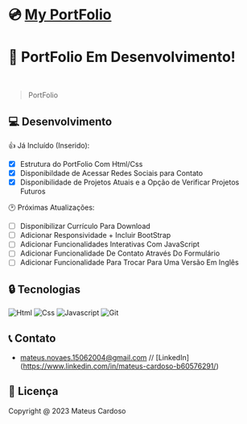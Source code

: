 # 💿 [My PortFolio](https://mateuscardoso.netlify.app/)

<h1>🔎 PortFolio Em Desenvolvimento!</h1> <br>

> PortFolio

## 💻 Desenvolvimento

👍 Já Incluído (Inserido):
- [x] Estrutura do PortFolio Com Html/Css
- [x] Disponibildade de Acessar Redes Sociais para Contato
- [x] Disponibilidade de Projetos Atuais e a Opção de Verificar Projetos Futuros 

🕑 Próximas Atualizações:
- [ ] Disponibilizar Currículo Para Download
- [ ] Adicionar Responsividade + Incluir BootStrap
- [ ] Adicionar Funcionalidades Interativas Com JavaScript
- [ ] Adicionar Funcionalidade De Contato Através Do Formulário
- [ ] Adicionar Funcionalidade Para Trocar Para Uma Versão Em Inglês

## 🔒 Tecnologias
![Html](https://img.shields.io/badge/HTML5-E34F26?style=for-the-badge&logo=html5&logoColor=white)
![Css](https://img.shields.io/badge/CSS3-1572B6?style=for-the-badge&logo=css3&logoColor=white)
![Javascript](https://img.shields.io/badge/JavaScript-F7DF1E?style=for-the-badge&logo=javascript&logoColor=black)
![Git](https://img.shields.io/badge/GIT-E44C30?style=for-the-badge&logo=git&logoColor=white)

## 📞 Contato
- mateus.novaes.15062004@gmail.com // [LinkedIn] (https://www.linkedin.com/in/mateus-cardoso-b60576291/)  

## 📑 Licença

Copyright @ 2023 Mateus Cardoso